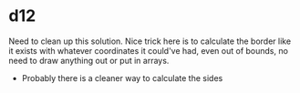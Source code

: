 # d12

Need to clean up this solution. Nice trick here is to calculate the border like it exists with whatever coordinates it could've had, even out of bounds, no need to draw anything out or put in arrays. 

- Probably there is a cleaner way to calculate the sides